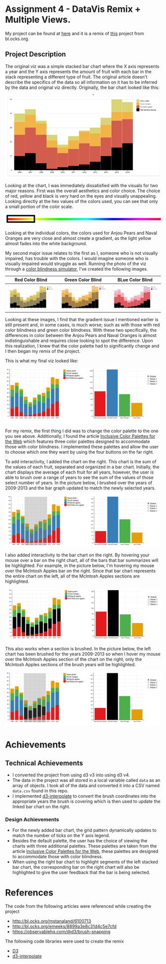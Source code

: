 Assignment 4 - DataVis Remix + Multiple Views.
===

My project can be found at [here](https://bearl.dev/04-Remix/) and it is a remix of [this](http://bl.ocks.org/mstanaland/6100713) project from bl.ocks.org.

## Project Description

The original viz was a simple stacked bar chart where the X axis represents a year and the Y axis represents the amount of fruit with each bar in the stack representing a different type of fruit. The original article doesn't describe the specifics of the data so all information on it has to be inferred by the data and original viz directly.  Originally, the bar chart looked like this: 

![Original Viz](img/originalViz.PNG)

Looking at the chart, I was immediately dissatisfied with the visuals for two major reasons. First was the overall aesthetics and color choice. The choice of red, yellow and black is very hard on the eyes and visually unappealing. Looking directly at the hex values of the colors used, you can see that only a small portion of the color scale.  

 ![](img/ColorScale.PNG)

Looking at the individual colors, the colors used for Anjou Pears and Naval Oranges are very close and almost create a gradient, as the light yellow almost fades into the white background.  

My second major issue relates to the first as I, someone who is not visually impaired, has trouble with the colors. I would imagine someone who is visually impaired would struggle as well. Running the photo of the viz through a [color blindness simulator](https://www.color-blindness.com/coblis-color-blindness-simulator/), I've created the following images.

|                       Red Color Blind                        |                      Green Color Blind                       |                       BLue Color Blind                       |
| :----------------------------------------------------------: | :----------------------------------------------------------: | :----------------------------------------------------------: |
| ![Red Blind](img/originalVizRedBlind.png) | ![Green Blind](img/originalVizGreenBlind.png) | ![Blue Blind](img/originalVizBlueBlind.png) |

Looking at these images, I find that the gradient issue I mentioned earlier is still present and, in some cases, is much worse; such as with those with red color blindness and green color blindness. With these two specifically, the differences in color between the Anjou Pears and Naval Oranges is almost indistinguishable and requires close looking to spot the difference. Upon this realization, I knew that the color palette had to significantly change and I then began my remix of the project. 

This is what my final viz looked like:

![](img/VizScreenshot.PNG)

For my remix, the first thing I did was to change the color palette to the one you see above. Additionally, I found the article [Inclusive Color Palettes for the Web](https://medium.com/cafe-pixo/inclusive-color-palettes-for-the-web-bbfe8cf2410e) which features three color palettes designed to accommodate those with color blindness. I implemented these palettes and allow the user to choose which one they want by using the four buttons on the far right.  

To add interactivity, I added the chart on the right. This chart is the sum of the values of each fruit, separated and organized in a bar chart. Initially, the chart displays the average of each fruit for all years, however, the user is able to brush over a range of years to see the sum of the values of those select number of years. In the picture below, I brushed over the years of 2009-2013 and the bar graph updated to match the newly selected years. 

![](img/VizScreenshotBrush.PNG)

I also added interactivity to the bar chart on the right. By hovering your mouse over a bar on the right chart, all of the bars that bar summarizes will be highlighted. For example, in the picture below, I'm hovering my mouse over the McIntosh Apples bar on the right. Since that bar chart represents the entire chart on the left, all of the McIntosh Apples sections are highlighted. 

![](img/VizScreenshotHighlight.PNG)

This also works when a section is brushed. In the picture below, the left chart has been brushed for the years 2009-2013 so when I hover my mouse over the McIntosh Apples section of the chart on the right, only the McIntosh Apples sections of the brush years will be highlighted.

![](img/VizScreenshotBrushHighlight.PNG)

# Achievements


## **Technical Achievements**

- I converted the project from using d3 v3 into  using d3 v4.
- The data in the project was all stored in a local variable called `data` as an array of objects. I took all of the data and converted it into a CSV named `data.csv` found in this repo. 
- I implemented [d3-interpolate](https://github.com/d3/d3-interpolate) to convert the brush coordinates into the appropriate years the brush is covering which is then used to update the linked bar chart on the right.

### **Design Achievements**

- For the newly added bar chart, the grid pattern dynamically updates to match the number of ticks on the Y axis legend.
- Besides the default palette, the user has the choice of viewing the charts with three additional palettes. These palettes are taken from the article [Inclusive Color Palettes for the Web](https://medium.com/cafe-pixo/inclusive-color-palettes-for-the-web-bbfe8cf2410e), these palettes are designed to accommodate those with color blindness.  
- When using the right bar chart to highlight segments of the left stacked bar chart, the corresponding bar on the right chart will also be highlighted to give the user feedback that the bar is being selected.  

# References

The code from the following articles were referenced while creating the project

- http://bl.ocks.org/mstanaland/6100713
- http://bl.ocks.org/emeeks/8899a3e8c31d4c5e7cfd
- https://observablehq.com/@d3/brush-snapping

The following code libraries were used to create the remix

- [D3](https://d3js.org/)
- [d3-interpolate](https://github.com/d3/d3-interpolate) 

